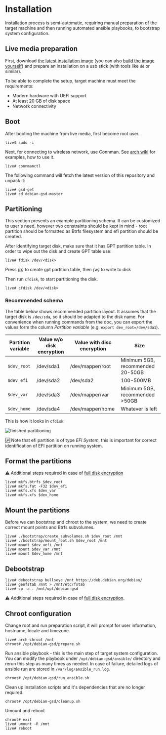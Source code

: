 # Installation

Installation process is semi-automatic, requiring manual preparation of the target machine and then running automated ansible playbooks, to bootstrap system configuration.

## Live media preparation

First, download [the latest installation image](https://github.com/mkrawiec/debian-gsd/releases) (you can also [build the image yourself](./building_liveiso.md)) and prepare an installation on a usb stick (with tools like `dd` or similar).

To be able to complete the setup, target machine must meet the requirements:

- Modern hardware with UEFI support
- At least 20 GB of disk space
- Network connectivity

## Boot

After booting the machine from live media, first become root user.

```
live$ sudo -i
```

Next, for connecting to wireless network, use Connman. See [arch wiki](https://wiki.archlinux.org/title/ConnMan#Usage) for examples, how to use it.

```
live# connmanctl
```

The following command will fetch the latest version of this repository and unpack it:

```
live# gsd-get
live# cd debian-gsd-master
```

## Partitioning

This section presents an example partitioning schema. It can be customized to user's need, however two constraints should be kept in mind - root partition should be formatted as Btrfs filesystem and efi partition should be created.

After identifying target disk, make sure that it has GPT partition table. In order to wipe out the disk and create GPT table use:

```
live# fdisk /dev/<disk>
```

Press _(g)_ to create gpt partition table, then _(w)_ to write to disk

Then run `cfdisk`, to start partitioning the disk.

```
live# cfdisk /dev/<disk>
```

### Recommended schema

The table below shows recommended partition layout. It assumes that the target disk is `/dev/sda`, so it should be adapted to the disk name. For convenience when running commands from the doc, you can export the values form the column _Partition variable_ (e.g. `export dev_root=/dev/sda1`).

| Partition variable | Value w/o disk encryption | Value with disc encryption | Size                             |
| ------------------ | ------------------------- | -------------------------- | -------------------------------- |
| `$dev_root`        | /dev/sda1                 | /dev/mapper/root           | Minimum 5GB, recommended 20-50GB |
| `$dev_efi`         | /dev/sda2                 | /dev/sda2                  | 100-500MB                        |
| `$dev_var`         | /dev/sda3                 | /dev/mapper/var            | Minimum 5GB, recommended >50GB   |
| `$dev_home`        | /dev/sda4                 | /dev/mapper/home           | Whatever is left                 |

This is how it looks in `cfdisk`:

![finished partitioning](https://user-images.githubusercontent.com/142805/189527491-30371b9c-1de1-48ec-81f2-2d5928e7da3c.png)

🆙 Note that efi partition is of type _EFI System_, this is important for correct identification of EFI partition on running system.

## Format the partitions

⚠️ Additional steps required in case of [full disk encryption](./disk_encryption.md)

```
live# mkfs.btrfs $dev_root
live# mkfs.fat -F32 $dev_efi
live# mkfs.xfs $dev_var
live# mkfs.xfs $dev_home
```

## Mount the partitions

Before we can bootstrap and chroot to the system, we need to create correct mount points and Btrfs subvolumes.

```
live# ./bootstrap/create_subvolumes.sh $dev_root /mnt
live# ./bootstrap/mount_root.sh $dev_root /mnt
live# mount $dev_uefi /mnt
live# mount $dev_var /mnt
live# mount $dev_home /mnt
```

## Debootstrap

```
live# debootstrap bullseye /mnt https://deb.debian.org/debian/
live# genfstab /mnt > /mnt/etc/fstab
live# cp -a . /mnt/opt/debian-gsd
```

⚠️ Additional steps required in case of [full disk encryption](./disk_encryption.md).

## Chroot configuration

Change root and run preparation script, it will prompt for user information, hostname, locale and timezone.

```
live# arch-chroot /mnt
chroot# /opt/debian-gsd/prepare.sh
```

Run ansible playbook - this is the main step of target system configuration. You can modify the playbook under `/opt/debian-gsd/ansible/` directory and rerun this step as many times as needed. In case of failure, detailed logs of ansible run are stored in `/var/log/ansible_run.log`.

```
chroot# /opt/debian-gsd/run_ansible.sh
```

Clean up installation scripts and it's dependencies that are no longer required.

```
chroot# /opt/debian-gsd/cleanup.sh
```

Umount and reboot

```
chroot# exit
live# umount -R /mnt
live# reboot
```
